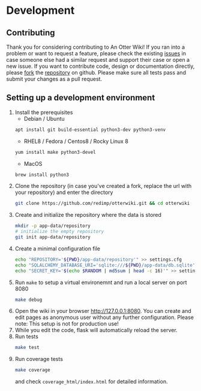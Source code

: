 # Development

## Contributing

Thank you for considering contributing to An Otter Wiki! If you ran into a problem or want to request a feature, please check the existing [issues](https://github.com/redimp/otterwiki/issues) in case someone else had a similar request and support their case or open a new issue. If you want to contribute code, design or documentation directly, please [fork](https://docs.github.com/en/pull-requests/collaborating-with-pull-requests/working-with-forks/fork-a-repo) the [repository](https://github.com/redimp/otterwiki) on <i class="fab fa-github"></i> github. Please make sure all tests pass and submit your changes as a pull request.

## Setting up a development environment

1. Install the prerequisites
	- Debian / Ubuntu 
	```bash
    apt install git build-essential python3-dev python3-venv
    ```
    - RHEL8 / Fedora / Centos8 / Rocky Linux 8
    ```bash
    yum install make python3-devel
    ```
    - MacOS 
    ```bash
    brew install python3
    ```
2. Clone the repository (in case you've created a fork, replace the url with your repository) and enter the directory
	```bash
    git clone https://github.com/redimp/otterwiki.git && cd otterwiki
    ```
3. Create and initialize the repository where the data is stored
	```bash
	mkdir -p app-data/repository
	# initialize the empty repository
	git init app-data/repository
	```
4. Create a minimal configuration file
	```bash
    echo "REPOSITORY='${PWD}/app-data/repository'" >> settings.cfg
	echo "SQLALCHEMY_DATABASE_URI='sqlite:///${PWD}/app-data/db.sqlite'" >> settings.cfg
	echo "SECRET_KEY='$(echo $RANDOM | md5sum | head -c 16)'" >> settings.cfg
    ```
5. Run `make` to setup a virtual environemnt and run a local server on port 8080
	```bash
    make debug
    ```
6. Open the wiki in your browser <http://127.0.0.1:8080>. You can create and edit pages as anonymous user without any further configuration. Please note: This setup is not for production use!
7. While you edit the code, flask will automatically reload the server.
8. Run tests
	```bash
	make test
	```
9. Run coverage tests
	```bash
	make coverage
	```
	and check `coverage_html/index.html` for detailed information.
